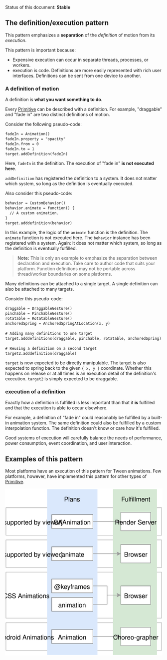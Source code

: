 Status of this document: **Stable**

## The definition/execution pattern

This pattern emphasizes a **separation** of the *definition* of motion from its *execution*.

This pattern is important because:

- Expensive execution can occur in separate threads, processes, or workers.
- execution is code. Definitions are more easily represented with rich user interfaces. Definitions can be sent from one device to another.

### A definition of motion

A definition is **what you want something to do**.

Every [Primitive](../primitives.md) can be described with a definition. For example, "draggable" and "fade in" are two distinct definitions of motion.

Consider the following pseudo-code:

    fadeIn = Animation()
    fadeIn.property = "opacity"
    fadeIn.from = 0
    fadeIn.to = 1
    target.addDefinition(fadeIn)

Here, `fadeIn` is the definition. The execution of "fade in" **is not executed here**.

`addDefinition` has registered the definition to a system. It does not matter which system, so long as the definition is eventually executed.

Also consider this pseudo-code:

    behavior = CustomBehavior()
    behavior.animate = function() {
      // A custom animation.
    }
    target.adddefinition(behavior)

In this example, the logic of the `animate` function is the definition. The `animate` function is not executed here. The `behavior` instance has been registered with a system. Again: it does not matter which system, so long as the definition is eventually fulfilled.

> **Note:** This is only an example to emphasize the separation between declaration and execution.  Take care to author code that suits your platform.  Function definitions may not be portable across thread/worker boundaries on some platforms.

Many definitions can be attached to a single target. A single definition can also be attached to many targets.

Consider this pseudo-code:

    draggable = DraggableGesture()
    pinchable = PinchableGesture()
    rotatable = RotatableGesture()
    anchoredSpring = AnchoredSpringAtLocation(x, y)
    
    # Adding many definitions to one target
    target.adddefinitions(draggable, pinchable, rotatable, anchoredSpring)
    
    # Reusing a definition on a second target
    target2.adddefinition(draggable)

`target` is now expected to be directly manipulable. The target is also expected to spring back to the given `{ x, y }` coordinate. Whether this happens on release or at all times is an execution detail of the definition's execution. `target2` is simply expected to be draggable.

### execution of a definition

Exactly how a definition is fulfilled is less important than that it **is** fulfilled and that the execution is able to occur elsewhere.

For example, a definition of "fade in" could reasonably be fulfilled by a built-in animation system. The same definition could also be fulfilled by a custom interpolation function. The definition doesn't know or care how it's fulfilled.

Good systems of execution will carefully balance the needs of performance, power consumption, event coordination, and user interaction.

## Examples of this pattern

Most platforms have an execution of this pattern for Tween animations. Few platforms, however, have implemented this pattern for other types of [Primitive](../primitives.md).

![](../_assets/PatternMatches.svg)